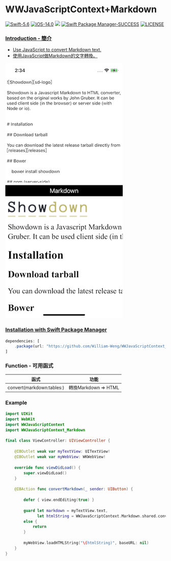 # WWJavaScriptContext+Markdown
[![Swift-5.6](https://img.shields.io/badge/Swift-5.6-orange.svg?style=flat)](https://developer.apple.com/swift/) [![iOS-14.0](https://img.shields.io/badge/iOS-14.0-pink.svg?style=flat)](https://developer.apple.com/swift/) ![](https://img.shields.io/github/v/tag/William-Weng/WWJavaScriptContext_Markdown) [![Swift Package Manager-SUCCESS](https://img.shields.io/badge/Swift_Package_Manager-SUCCESS-blue.svg?style=flat)](https://developer.apple.com/swift/) [![LICENSE](https://img.shields.io/badge/LICENSE-MIT-yellow.svg?style=flat)](https://developer.apple.com/swift/)

### [Introduction - 簡介](https://swiftpackageindex.com/William-Weng)
- [Use JavaScript to convert Markdown text.](https://github.com/showdownjs/showdown)
- [使用JavaScript做Markdown的文字轉換。](https://cdnjs.cloudflare.com/ajax/libs/showdown/2.1.0/showdown.min.js)

![](./Example.PNG)

### [Installation with Swift Package Manager](https://medium.com/彼得潘的-swift-ios-app-開發問題解答集/使用-spm-安裝第三方套件-xcode-11-新功能-2c4ffcf85b4b)
```js
dependencies: [
    .package(url: "https://github.com/William-Weng/WWJavaScriptContext_Markdown.git", .upToNextMajor(from: "1.1.0"))
]
```

### Function - 可用函式
|函式|功能|
|-|-|
|convert(markdown:tables:)|轉換Markdown => HTML|

### Example
```swift
import UIKit
import WebKit
import WWJavaScriptContext
import WWJavaScriptContext_Markdown

final class ViewController: UIViewController {
    
    @IBOutlet weak var myTextView: UITextView!
    @IBOutlet weak var myWebView: WKWebView!
    
    override func viewDidLoad() {
        super.viewDidLoad()
    }
    
    @IBAction func convertMarkdown(_ sender: UIButton) {
        
        defer { view.endEditing(true) }
        
        guard let markdown = myTextView.text,
              let htmlString = WWJavaScriptContext.Markdown.shared.convert(markdown: markdown, tables: true)
        else {
            return
        }
        
        myWebView.loadHTMLString("\(htmlString)", baseURL: nil)
    }
}
```

